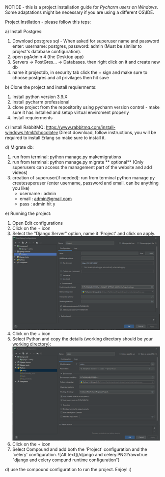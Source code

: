 NOTICE - this is a project installation guide for *Pycharm users on Windows*. 
Some adaptations might be necessary if you are using a different OS\IDE.

Project Instllation - please follow this teps:


a) Install Postgres:
  1. Download postgres sql - When asked for superuser name and password enter:
  username: postgres, password: admin (Must be similar to project's database configuration).
  2. open pgAdmin 4 (the Desktop app)
  3. Servers -> PostGres... -> Databases. then right click on it and create new db
  4. name it projectdb, in security tab click the + sign and make sure to choose postgres and all privilages then hit save

b) Clone the project and install requierments:
  1. Install python version 3.9.X
  2. Install pycharm professional
  3. clone project from the repositority using pycharm version control
    - make sure it has installed and setup virtual enviroment properly
  4. Install requierments


c) Install RabbitMQ:
  https://www.rabbitmq.com/install-windows.html#chocolatey
  Direct download, follow instructions, you will be required to install Erlang so make sure to install it.

d) Migrate db:
  1. run from terminal: python manage.py makemigrations 
  2. run from terminal: python manage.py migrate
                    ** optional** 
  (Only superusers can access the management part of the website and add videos)
  3. creation of superuser(if needed): 
	  run from terminal python manage.py createsuperuser (enter username, password and email. can be anything you like)
	  - username : admin
	  - email : admin@gmail.com
	  - pass : admin
	  hit y
    
    
e) Running the project:
  1)	Open Edit configurations
  2)	Click on the + icon 
  3)  Select the "Django Server" option, name it 'Project' and click on apply.
  ![Alt text](/Project.PNG?raw=true "Project runtime configuration")
  4)  Click on the + icon 
  5)  Select Python and copy the details (working directory should be your working directory):
  ![Alt text](/celery.PNG?raw=true "celery runtime configuration")
  6) Click on the + icon 
  7) Select Compound and add both the 'Project' configuration and the 'celery' configuration.
  ![Alt text](/django and celery.PNG?raw=true "django and celery compund runtime configuration")
  
d) use the compound configuration to run the project.
  Enjoy! :)
